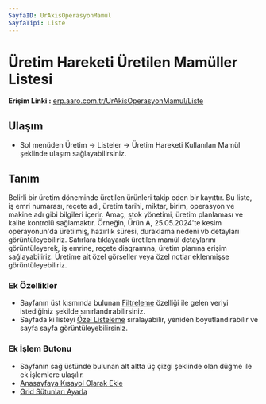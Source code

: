 ```yaml
---
SayfaID: UrAkisOperasyonMamul
SayfaTipi: Liste
---
```


# Üretim Hareketi Üretilen Mamüller Listesi

**Erişim Linki :** [erp.aaro.com.tr/UrAkisOperasyonMamul/Liste](erp.aaro.com.tr/UrAkisOperasyonMamul/Liste)

## Ulaşım

- Sol menüden Üretim -> Listeler -> Üretim Hareketi Kullanılan Mamül şeklinde ulaşım sağlayabilirsiniz.

## Tanım

Belirli bir üretim döneminde üretilen ürünleri takip eden bir kayıttır. 
Bu liste, iş emri numarası, reçete adı, üretim tarihi, miktar, birim, operasyon ve makine adı gibi bilgileri içerir. 
Amaç, stok yönetimi, üretim planlaması ve kalite kontrolü sağlamaktır. 
Örneğin, Ürün A, 25.05.2024'te kesim operayonun'da üretilmiş, hazırlık süresi, duraklama nedeni vb detayları görüntüleyebiliriz. 
Satırlara tıklayarak üretilen mamül detaylarını görüntüleyerek, iş emrine, reçete diagramına, üretim planına erişim sağlayabiliriz.
Üretime ait özel görseller veya özel notlar eklenmişse görüntüleyebiliriz.

### Ek Özellikler 

- Sayfanın üst kısmında bulunan [Filtreleme](../TemelOzellikler/SayfaKisitlari.md) özelliği ile gelen veriyi istediğiniz şekilde sınırlandırabilirsiniz.
- Sayfada ki listeyi [Özel Listeleme](../TemelOzellikler/ListeNesnesi.md) sıralayabilir, yeniden boyutlandırabilir ve sayfa sayfa görüntüleyebilirsiniz.

### Ek İşlem Butonu

- Sayfanın sağ üstünde bulunan alt altta üç çizgi şeklinde olan düğme ile ek işlemlere ulaşılır.
- [Anasayfaya Kısayol Olarak Ekle](../TemelOzellikler/KisaYollaraEkleme.md)
- [Grid Sütunları Ayarla](../TemelOzellikler/GridSutunAyarlari.md)
